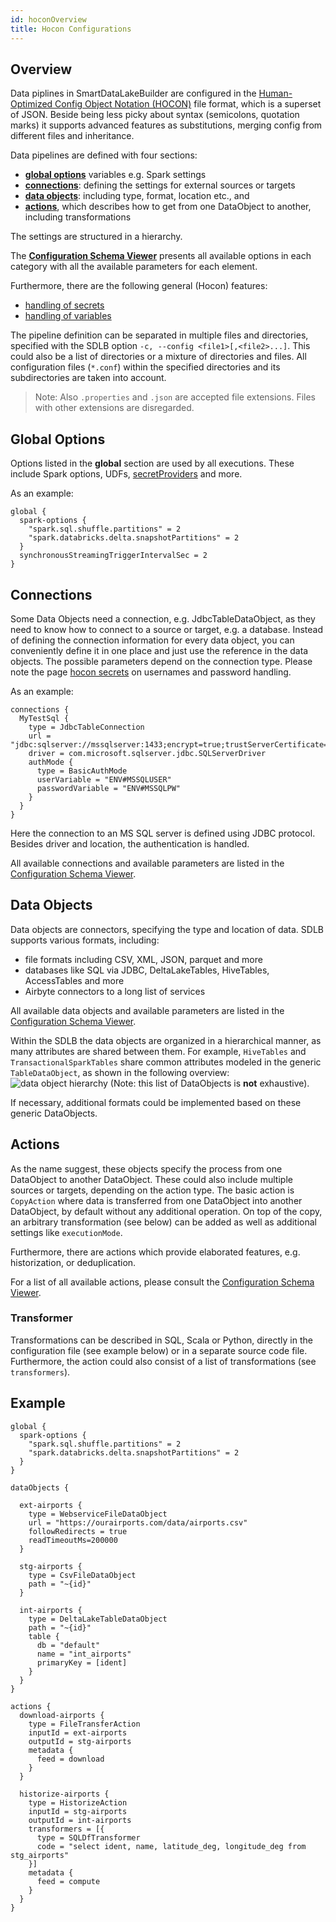 ```yaml
---
id: hoconOverview
title: Hocon Configurations
---
```


## Overview
Data piplines in SmartDataLakeBuilder are configured in the [Human-Optimized Config Object Notation (HOCON)](https://github.com/lightbend/config/blob/master/HOCON.md) file format, which is a superset of JSON. Beside being less picky about syntax (semicolons, quotation marks) it supports advanced features as substitutions, merging config from different files and inheritance.

Data pipelines are defined with four sections:

* [**global options**](#global-options) variables e.g. Spark settings
* [**connections**](#connections): defining the settings for external sources or targets
* [**data objects**](#data-objects): including type, format, location etc., and 
* [**actions**](#actions), which describes how to get from one DataObject to another, including transformations 

The settings are structured in a hierarchy. 

The [**Configuration Schema Viewer**](../../JsonSchemaViewer) presents all available options in each category with all the available parameters for each element. 

Furthermore, there are the following general (Hocon) features:

* [handling of secrets](hoconSecrets)
* [handling of variables](hoconVariables)

The pipeline definition can be separated in multiple files and directories, specified with the SDLB option `-c, --config <file1>[,<file2>...]`. This could also be a list of directories or a mixture of directories and files. All configuration files (`*.conf`) within the specified directories and its subdirectories are taken into account. 

> Note: Also `.properties` and `.json` are accepted file extensions. Files with other extensions are disregarded. 

## Global Options
Options listed in the **global** section are used by all executions. These include Spark options, UDFs, [secretProviders](hoconSecrets) and more.

As an example:
```
global {
  spark-options {
    "spark.sql.shuffle.partitions" = 2
    "spark.databricks.delta.snapshotPartitions" = 2
  }
  synchronousStreamingTriggerIntervalSec = 2
}
```

## Connections
Some Data Objects need a connection, e.g. JdbcTableDataObject, as they need to know how to connect to a source or target, e.g. a database.
Instead of defining the connection information for every data object, you can conveniently define it in one place and just use the reference in the data objects.
The possible parameters depend on the connection type. Please note the page [hocon secrets](hoconSecrets)  on usernames and password handling.

As an example:

```
connections {
  MyTestSql {
    type = JdbcTableConnection
    url = "jdbc:sqlserver://mssqlserver:1433;encrypt=true;trustServerCertificate=true;database=testdb"
    driver = com.microsoft.sqlserver.jdbc.SQLServerDriver
    authMode {
      type = BasicAuthMode
      userVariable = "ENV#MSSQLUSER"
      passwordVariable = "ENV#MSSQLPW"
    }
  }
}
```

Here the connection to an MS SQL server is defined using JDBC protocol. Besides driver and location, the authentication is handled. 

All available connections and available parameters are listed in the [Configuration Schema Viewer](https://smartdatalake.ch/json-schema-viewer/index.html#viewer-page?v=1).

## Data Objects
Data objects are connectors, specifying the type and location of data. SDLB supports various formats, including: 

* file formats including CSV, XML, JSON, parquet and more
* databases like SQL via JDBC, DeltaLakeTables, HiveTables, AccessTables and more
* Airbyte connectors to a long list of services

All available data objects and available parameters are listed in the [Configuration Schema Viewer](https://smartdatalake.ch/json-schema-viewer/index.html#viewer-page?v=2).


Within the SDLB the data objects are organized in a hierarchical manner, as many attributes are shared between them. 
For example, `HiveTables` and `TransactionalSparkTables` share common attributes modeled in the generic `TableDataObject`, as shown in the following overview: 
![data object hierarchy](../images/dataobject_hierarchy.png)
(Note: this list of DataObjects is **not** exhaustive).

If necessary, additional formats could be implemented based on these generic DataObjects.

## Actions
As the name suggest, these objects specify the process from one DataObject to another DataObject. These could also include multiple sources or targets, depending on the action type. 
The basic action is `CopyAction` where data is transferred from one DataObject into another DataObject, by default without any additional operation. On top of the copy, an arbitrary transformation (see below) can be added as well as additional settings like `executionMode`. 

Furthermore, there are actions which provide elaborated features, e.g. historization, or deduplication. 

For a list of all available actions, please consult the [Configuration Schema Viewer](https://smartdatalake.ch/json-schema-viewer/index.html#viewer-page?v=3).

### Transformer
Transformations can be described in SQL, Scala or Python, directly in the configuration file (see example below) or in a separate source code file. Furthermore, the action could also consist of a list of transformations (see `transformers`). 



## Example

```
global {
  spark-options {
    "spark.sql.shuffle.partitions" = 2
    "spark.databricks.delta.snapshotPartitions" = 2
  }
}

dataObjects {

  ext-airports {
    type = WebserviceFileDataObject
    url = "https://ourairports.com/data/airports.csv"
    followRedirects = true
    readTimeoutMs=200000
  }

  stg-airports {
    type = CsvFileDataObject
    path = "~{id}"
  }

  int-airports {
    type = DeltaLakeTableDataObject
    path = "~{id}"
    table {
      db = "default"
      name = "int_airports"
      primaryKey = [ident]
    }
  }
}

actions {
  download-airports {
    type = FileTransferAction
    inputId = ext-airports
    outputId = stg-airports
    metadata {
      feed = download
    }
  }

  historize-airports {
    type = HistorizeAction
    inputId = stg-airports
    outputId = int-airports
    transformers = [{
      type = SQLDfTransformer
      code = "select ident, name, latitude_deg, longitude_deg from stg_airports"
    }]
    metadata {
      feed = compute
    }
  }
}
```



